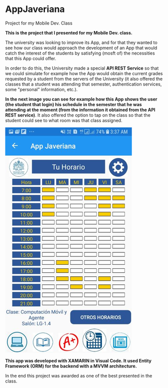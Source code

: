 # AppJaveriana
 Project for my Mobile Dev. Class

**This is the project that I presented for my Mobile Dev. class.**

The university was looking to improve its App, and for that they wanted to see how our class would approach the development of an App that would catch the interest of the students by satisfying (mosft of) the necessities that this App could offer.

In order to do this, the University made a special **API REST Service** so that we could simulate for example how the App would obtain the current grades requested by a student from the servers of the University (it also offered the classes that a student was attending that semester, authentication services, some "personal" information, etc.).

**In the next image you can see for example how this App shows the user (the student that login) his schedule in the semester that he was attending at the moment (from the information it obtained from the API REST service)**. It also offered the option to tap on the class so that the student could see to what room was that class assigned.

![screenshot](readmeimg/schedule2.jpg)

**This app was developed with XAMARIN in Visual Code. It used Entity Framework (ORM) for the backend with a MVVM architecture.**

In the end this project was awarded as one of the best presented in the class.
